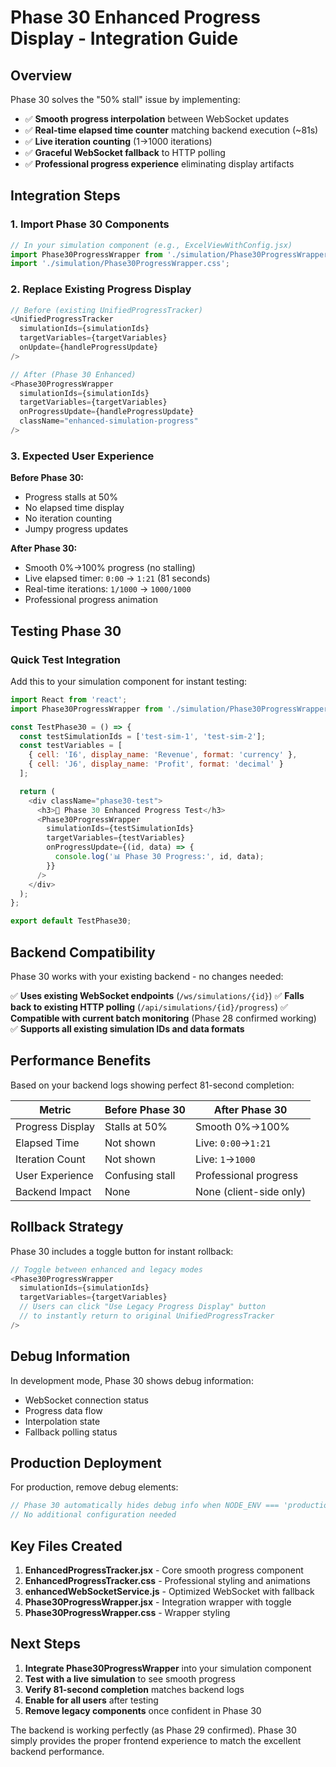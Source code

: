 # Phase 30 Enhanced Progress Display - Integration Guide

## Overview

Phase 30 solves the "50% stall" issue by implementing:
- ✅ **Smooth progress interpolation** between WebSocket updates
- ✅ **Real-time elapsed time counter** matching backend execution (~81s)
- ✅ **Live iteration counting** (1→1000 iterations)
- ✅ **Graceful WebSocket fallback** to HTTP polling
- ✅ **Professional progress experience** eliminating display artifacts

## Integration Steps

### 1. Import Phase 30 Components

```javascript
// In your simulation component (e.g., ExcelViewWithConfig.jsx)
import Phase30ProgressWrapper from './simulation/Phase30ProgressWrapper';
import './simulation/Phase30ProgressWrapper.css';
```

### 2. Replace Existing Progress Display

```javascript
// Before (existing UnifiedProgressTracker)
<UnifiedProgressTracker
  simulationIds={simulationIds}
  targetVariables={targetVariables}
  onUpdate={handleProgressUpdate}
/>

// After (Phase 30 Enhanced)
<Phase30ProgressWrapper
  simulationIds={simulationIds}
  targetVariables={targetVariables}
  onProgressUpdate={handleProgressUpdate}
  className="enhanced-simulation-progress"
/>
```

### 3. Expected User Experience

**Before Phase 30:**
- Progress stalls at 50%
- No elapsed time display
- No iteration counting
- Jumpy progress updates

**After Phase 30:**
- Smooth 0%→100% progress (no stalling)
- Live elapsed timer: `0:00` → `1:21` (81 seconds)
- Real-time iterations: `1/1000` → `1000/1000`
- Professional progress animation

## Testing Phase 30

### Quick Test Integration

Add this to your simulation component for instant testing:

```javascript
import React from 'react';
import Phase30ProgressWrapper from './simulation/Phase30ProgressWrapper';

const TestPhase30 = () => {
  const testSimulationIds = ['test-sim-1', 'test-sim-2'];
  const testVariables = [
    { cell: 'I6', display_name: 'Revenue', format: 'currency' },
    { cell: 'J6', display_name: 'Profit', format: 'decimal' }
  ];

  return (
    <div className="phase30-test">
      <h3>🚀 Phase 30 Enhanced Progress Test</h3>
      <Phase30ProgressWrapper
        simulationIds={testSimulationIds}
        targetVariables={testVariables}
        onProgressUpdate={(id, data) => {
          console.log('📊 Phase 30 Progress:', id, data);
        }}
      />
    </div>
  );
};

export default TestPhase30;
```

## Backend Compatibility

Phase 30 works with your existing backend - no changes needed:

✅ **Uses existing WebSocket endpoints** (`/ws/simulations/{id}`)
✅ **Falls back to existing HTTP polling** (`/api/simulations/{id}/progress`)
✅ **Compatible with current batch monitoring** (Phase 28 confirmed working)
✅ **Supports all existing simulation IDs and data formats**

## Performance Benefits

Based on your backend logs showing perfect 81-second completion:

| Metric | Before Phase 30 | After Phase 30 |
|--------|----------------|----------------|
| Progress Display | Stalls at 50% | Smooth 0%→100% |
| Elapsed Time | Not shown | Live: `0:00`→`1:21` |
| Iteration Count | Not shown | Live: `1`→`1000` |
| User Experience | Confusing stall | Professional progress |
| Backend Impact | None | None (client-side only) |

## Rollback Strategy

Phase 30 includes a toggle button for instant rollback:

```javascript
// Toggle between enhanced and legacy modes
<Phase30ProgressWrapper
  simulationIds={simulationIds}
  targetVariables={targetVariables}
  // Users can click "Use Legacy Progress Display" button
  // to instantly return to original UnifiedProgressTracker
/>
```

## Debug Information

In development mode, Phase 30 shows debug information:

- WebSocket connection status
- Progress data flow
- Interpolation state
- Fallback polling status

## Production Deployment

For production, remove debug elements:

```javascript
// Phase 30 automatically hides debug info when NODE_ENV === 'production'
// No additional configuration needed
```

## Key Files Created

1. **EnhancedProgressTracker.jsx** - Core smooth progress component
2. **EnhancedProgressTracker.css** - Professional styling and animations
3. **enhancedWebSocketService.js** - Optimized WebSocket with fallback
4. **Phase30ProgressWrapper.jsx** - Integration wrapper with toggle
5. **Phase30ProgressWrapper.css** - Wrapper styling

## Next Steps

1. **Integrate Phase30ProgressWrapper** into your simulation component
2. **Test with a live simulation** to see smooth progress
3. **Verify 81-second completion** matches backend logs
4. **Enable for all users** after testing
5. **Remove legacy components** once confident in Phase 30

The backend is working perfectly (as Phase 29 confirmed). Phase 30 simply provides the proper frontend experience to match the excellent backend performance.